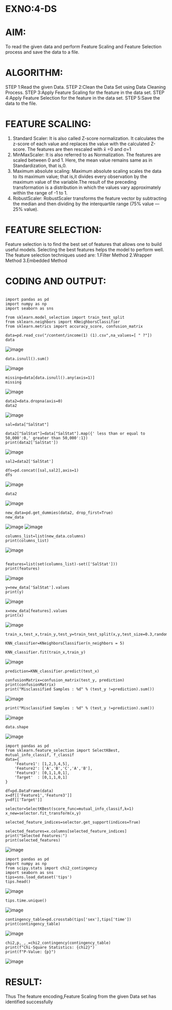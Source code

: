 # EXNO:4-DS
# AIM:
To read the given data and perform Feature Scaling and Feature Selection process and save the
data to a file.

# ALGORITHM:
STEP 1:Read the given Data.
STEP 2:Clean the Data Set using Data Cleaning Process.
STEP 3:Apply Feature Scaling for the feature in the data set.
STEP 4:Apply Feature Selection for the feature in the data set.
STEP 5:Save the data to the file.

# FEATURE SCALING:
1. Standard Scaler: It is also called Z-score normalization. It calculates the z-score of each value and replaces the value with the calculated Z-score. The features are then rescaled with x̄ =0 and σ=1
2. MinMaxScaler: It is also referred to as Normalization. The features are scaled between 0 and 1. Here, the mean value remains same as in Standardization, that is,0.
3. Maximum absolute scaling: Maximum absolute scaling scales the data to its maximum value; that is,it divides every observation by the maximum value of the variable.The result of the preceding transformation is a distribution in which the values vary approximately within the range of -1 to 1.
4. RobustScaler: RobustScaler transforms the feature vector by subtracting the median and then dividing by the interquartile range (75% value — 25% value).

# FEATURE SELECTION:
Feature selection is to find the best set of features that allows one to build useful models. Selecting the best features helps the model to perform well.
The feature selection techniques used are:
1.Filter Method
2.Wrapper Method
3.Embedded Method

# CODING AND OUTPUT:
```

import pandas as pd
import numpy as np
import seaborn as sns

from sklearn.model_selection import train_test_split
from sklearn.neighbors import KNeighborsClassifier
from sklearn.metrics import accuracy_score, confusion_matrix

data=pd.read_csv("/content/income(1) (1).csv",na_values=[ " ?"])
data
```
![image](https://github.com/user-attachments/assets/bd063086-2aca-4445-a3a5-d0d06176ffad)
```
data.isnull().sum()
```
![image](https://github.com/user-attachments/assets/dd6c04a2-220a-4d7d-bc0c-19f14d8559d5)
```
missing=data[data.isnull().any(axis=1)]
missing
```
![image](https://github.com/user-attachments/assets/ba879987-f5b9-4d63-b7f6-e2336686acf7)
```
data2=data.dropna(axis=0)
data2
```
![image](https://github.com/user-attachments/assets/273495bd-2989-410b-9ea8-ca77e6e495ef)
```
sal=data["SalStat"]

data2["SalStat"]=data["SalStat"].map({' less than or equal to 50,000':0,' greater than 50,000':1})
print(data2['SalStat'])
```
![image](https://github.com/user-attachments/assets/480ee6eb-15b2-4c13-b8cc-a62085fe6fa9)
```
sal2=data2['SalStat']

dfs=pd.concat([sal,sal2],axis=1)
dfs
```
![image](https://github.com/user-attachments/assets/f85e0bf5-7d19-49ee-bfc7-4ca2231becc9)

```
data2
```
![image](https://github.com/user-attachments/assets/5087dea9-a540-464f-8aa9-76f551d15e3f)
```
new_data=pd.get_dummies(data2, drop_first=True)
new_data
```
![image](https://github.com/user-attachments/assets/e701f493-9b77-4a84-b2a7-64364921bba5)
![image](https://github.com/user-attachments/assets/da7bb69a-ba0f-42da-9e23-46db363e2154)
```
columns_list=list(new_data.columns)
print(columns_list)
```
![image](https://github.com/user-attachments/assets/341292d9-3f84-45ca-b20c-44d4e6032115)
```

features=list(set(columns_list)-set(['SalStat']))
print(features)
```
![image](https://github.com/user-attachments/assets/bb6a198f-1c87-47c4-b2b4-09813f018894)
```
y=new_data['SalStat'].values
print(y)
```
![image](https://github.com/user-attachments/assets/2b83a47f-014d-400d-b948-d9b0078a070c)
```
x=new_data[features].values
print(x)
```
![image](https://github.com/user-attachments/assets/8cf58ab8-5559-4580-b8b4-89a6d57a2dbd)
```
train_x,test_x,train_y,test_y=train_test_split(x,y,test_size=0.3,random_state=0)

KNN_classifier=KNeighborsClassifier(n_neighbors = 5)

KNN_classifier.fit(train_x,train_y)
```
![image](https://github.com/user-attachments/assets/7ebefe88-a0a9-4a2d-a2ad-37538680deef)

```
prediction=KNN_classifier.predict(test_x)

confusionMatrix=confusion_matrix(test_y, prediction)
print(confusionMatrix)
print("Misclassified Samples : %d" % (test_y !=prediction).sum())
```
![image](https://github.com/user-attachments/assets/bf9870ec-2fb9-40a7-ae09-641ae602d90a)
```
print("Misclassified Samples : %d" % (test_y !=prediction).sum())
```
![image](https://github.com/user-attachments/assets/39276eb5-d7ea-447f-b095-869f819d4121)
```
data.shape
```
![image](https://github.com/user-attachments/assets/9f201aa2-d1aa-435e-b1dc-666c57247763)
```
import pandas as pd
from sklearn.feature_selection import SelectKBest, mutual_info_classif, f_classif
data={
    'Feature1': [1,2,3,4,5],
    'Feature2': ['A','B','C','A','B'],
    'Feature3': [0,1,1,0,1],
    'Target'  : [0,1,1,0,1]
}

df=pd.DataFrame(data)
x=df[['Feature1','Feature3']]
y=df[['Target']]

selector=SelectKBest(score_func=mutual_info_classif,k=1)
x_new=selector.fit_transform(x,y)

selected_feature_indices=selector.get_support(indices=True)

selected_features=x.columns[selected_feature_indices]
print("Selected Features:")
print(selected_features)
```
![image](https://github.com/user-attachments/assets/883d8e20-d8a1-42cc-a860-e2cc5badccf7)
```
import pandas as pd
import numpy as np
from scipy.stats import chi2_contingency
import seaborn as sns
tips=sns.load_dataset('tips')
tips.head()
```
![image](https://github.com/user-attachments/assets/4d1b7d55-9c5a-4e03-bef2-b034ae5ec60d)
```
tips.time.unique()
```
![image](https://github.com/user-attachments/assets/f870dca5-4317-42e4-9f7e-23c1ede97516)
```
contingency_table=pd.crosstab(tips['sex'],tips['time'])
print(contingency_table)
```
![image](https://github.com/user-attachments/assets/c903d1b2-3fbb-4612-99d0-1c670a0beb65)
```
chi2,p,_,_=chi2_contingency(contingency_table)
print(f"Chi-Square Statistics: {chi2}")
print(f"P-Value: {p}")
```
![image](https://github.com/user-attachments/assets/11529633-69cb-4607-b5ba-8c4b2c1e84b1)


# RESULT:
Thus The feature encoding,Feature Scaling from the given Data set has identified successfully
